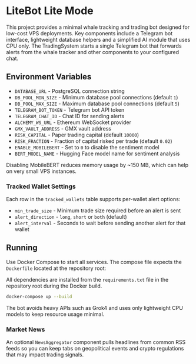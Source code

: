 # LiteBot Lite Mode

This project provides a minimal whale tracking and trading bot designed for
low-cost VPS deployments. Key components include a Telegram bot interface,
lightweight database helpers and a simplified AI module that uses CPU only.
The TradingSystem starts a single Telegram bot that forwards alerts from the
whale tracker and other components to your configured chat.

## Environment Variables

- `DATABASE_URL` - PostgreSQL connection string
- `DB_POOL_MIN_SIZE` - Minimum database pool connections (default `1`)
- `DB_POOL_MAX_SIZE` - Maximum database pool connections (default `5`)
- `TELEGRAM_BOT_TOKEN` - Telegram bot API token
- `TELEGRAM_CHAT_ID` - Chat ID for sending alerts
- `ALCHEMY_WS_URL` - Ethereum WebSocket provider
- `GMX_VAULT_ADDRESS` - GMX vault address
- `RISK_CAPITAL` - Paper trading capital (default `10000`)
- `RISK_FRACTION` - Fraction of capital risked per trade (default `0.02`)
- `ENABLE_MOBILEBERT` - Set to `0` to disable the sentiment model
- `BERT_MODEL_NAME` - Hugging Face model name for sentiment analysis

Disabling MobileBERT reduces memory usage by ~150&nbsp;MB, which can help on very
small VPS instances.

### Tracked Wallet Settings

Each row in the `tracked_wallets` table supports per-wallet alert options:

- `min_trade_size` - Minimum trade size required before an alert is sent
- `alert_direction` - `long`, `short` or `both` (default)
- `alert_interval` - Seconds to wait before sending another alert for that wallet

## Running

Use Docker Compose to start all services. The compose file expects the
`Dockerfile` located at the repository root:

All dependencies are installed from the `requirements.txt` file in the
repository root during the Docker build.

```bash
docker-compose up --build
```

The bot avoids heavy APIs such as Grok4 and uses only lightweight CPU models
to keep resource usage minimal.

### Market News

An optional `NewsAggregator` component pulls headlines from common RSS feeds so you can keep tabs on geopolitical events and crypto regulations that may impact trading signals.
